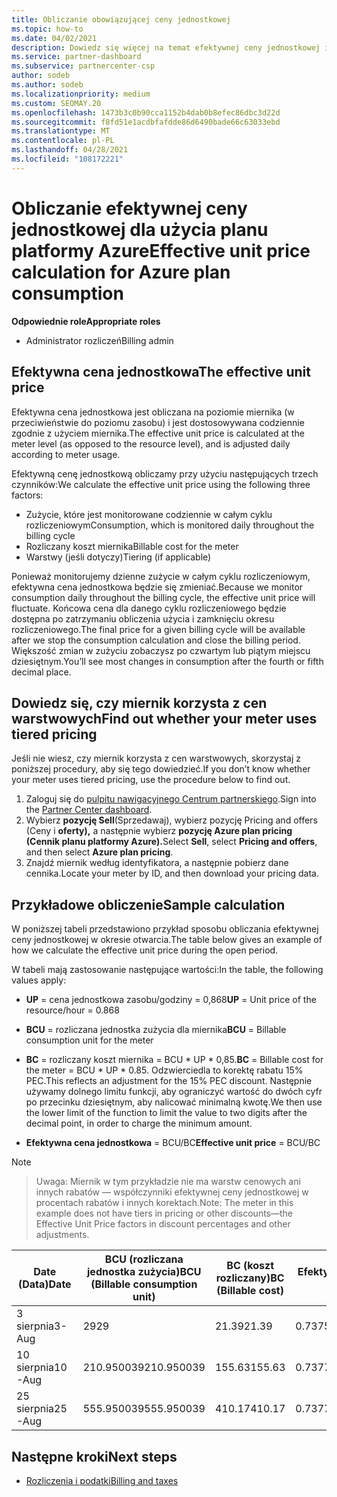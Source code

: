 ```yaml
---
title: Obliczanie obowiązującej ceny jednostkowej
ms.topic: how-to
ms.date: 04/02/2021
description: Dowiedz się więcej na temat efektywnej ceny jednostkowej i sposobu jej obliczania. Ten artykuł zawiera również przykładowe obliczenia.
ms.service: partner-dashboard
ms.subservice: partnercenter-csp
author: sodeb
ms.author: sodeb
ms.localizationpriority: medium
ms.custom: SEOMAY.20
ms.openlocfilehash: 1473b3c0b90cca1152b4dab0b8efec86dbc3d22d
ms.sourcegitcommit: f8fd51e1acdbfafdde86d6490bade66c63033ebd
ms.translationtype: MT
ms.contentlocale: pl-PL
ms.lasthandoff: 04/28/2021
ms.locfileid: "108172221"
---
```

# <a name="effective-unit-price-calculation-for-azure-plan-consumption"></a><span data-ttu-id="76b68-104">Obliczanie efektywnej ceny jednostkowej dla użycia planu platformy Azure</span><span class="sxs-lookup"><span data-stu-id="76b68-104">Effective unit price calculation for Azure plan consumption</span></span>

<span data-ttu-id="76b68-105">**Odpowiednie role**</span><span class="sxs-lookup"><span data-stu-id="76b68-105">**Appropriate roles**</span></span>

- <span data-ttu-id="76b68-106">Administrator rozliczeń</span><span class="sxs-lookup"><span data-stu-id="76b68-106">Billing admin</span></span>

## <a name="the-effective-unit-price"></a><span data-ttu-id="76b68-107">Efektywna cena jednostkowa</span><span class="sxs-lookup"><span data-stu-id="76b68-107">The effective unit price</span></span>

<span data-ttu-id="76b68-108">Efektywna cena jednostkowa jest obliczana na poziomie miernika (w przeciwieństwie do poziomu zasobu) i jest dostosowywana codziennie zgodnie z użyciem miernika.</span><span class="sxs-lookup"><span data-stu-id="76b68-108">The effective unit price is calculated at the meter level (as opposed to the resource level), and is adjusted daily according to meter usage.</span></span>

<span data-ttu-id="76b68-109">Efektywną cenę jednostkową obliczamy przy użyciu następujących trzech czynników:</span><span class="sxs-lookup"><span data-stu-id="76b68-109">We calculate the effective unit price using the following three factors:</span></span>

- <span data-ttu-id="76b68-110">Zużycie, które jest monitorowane codziennie w całym cyklu rozliczeniowym</span><span class="sxs-lookup"><span data-stu-id="76b68-110">Consumption, which is monitored daily throughout the billing cycle</span></span>
- <span data-ttu-id="76b68-111">Rozliczany koszt miernika</span><span class="sxs-lookup"><span data-stu-id="76b68-111">Billable cost for the meter</span></span>
- <span data-ttu-id="76b68-112">Warstwy (jeśli dotyczy)</span><span class="sxs-lookup"><span data-stu-id="76b68-112">Tiering (if applicable)</span></span>

<span data-ttu-id="76b68-113">Ponieważ monitorujemy dzienne zużycie w całym cyklu rozliczeniowym, efektywna cena jednostkowa będzie się zmieniać.</span><span class="sxs-lookup"><span data-stu-id="76b68-113">Because we monitor consumption daily throughout the billing cycle, the effective unit price will fluctuate.</span></span> <span data-ttu-id="76b68-114">Końcowa cena dla danego cyklu rozliczeniowego będzie dostępna po zatrzymaniu obliczenia użycia i zamknięciu okresu rozliczeniowego.</span><span class="sxs-lookup"><span data-stu-id="76b68-114">The final price for a given billing cycle will be available after we stop the consumption calculation and close the billing period.</span></span> <span data-ttu-id="76b68-115">Większość zmian w zużyciu zobaczysz po czwartym lub piątym miejscu dziesiętnym.</span><span class="sxs-lookup"><span data-stu-id="76b68-115">You’ll see most changes in consumption after the fourth or fifth decimal place.</span></span>

## <a name="find-out-whether-your-meter-uses-tiered-pricing"></a><span data-ttu-id="76b68-116">Dowiedz się, czy miernik korzysta z cen warstwowych</span><span class="sxs-lookup"><span data-stu-id="76b68-116">Find out whether your meter uses tiered pricing</span></span>

<span data-ttu-id="76b68-117">Jeśli nie wiesz, czy miernik korzysta z cen warstwowych, skorzystaj z poniższej procedury, aby się tego dowiedzieć.</span><span class="sxs-lookup"><span data-stu-id="76b68-117">If you don’t know whether your meter uses tiered pricing, use the procedure below to find out.</span></span> 

1. <span data-ttu-id="76b68-118">Zaloguj się do [pulpitu nawigacyjnego Centrum partnerskiego](https://partner.microsoft.com/dashboard/).</span><span class="sxs-lookup"><span data-stu-id="76b68-118">Sign into the [Partner Center dashboard](https://partner.microsoft.com/dashboard/).</span></span>
2. <span data-ttu-id="76b68-119">Wybierz **pozycję Sell**(Sprzedawaj), wybierz pozycję Pricing and offers (Ceny i **oferty),** a następnie wybierz **pozycję Azure plan pricing (Cennik planu platformy Azure).**</span><span class="sxs-lookup"><span data-stu-id="76b68-119">Select **Sell**, select **Pricing and offers**, and then select **Azure plan pricing**.</span></span>
3. <span data-ttu-id="76b68-120">Znajdź miernik według identyfikatora, a następnie pobierz dane cennika.</span><span class="sxs-lookup"><span data-stu-id="76b68-120">Locate your meter by ID, and then download your pricing data.</span></span> 

## <a name="sample-calculation"></a><span data-ttu-id="76b68-121">Przykładowe obliczenie</span><span class="sxs-lookup"><span data-stu-id="76b68-121">Sample calculation</span></span>

<span data-ttu-id="76b68-122">W poniższej tabeli przedstawiono przykład sposobu obliczania efektywnej ceny jednostkowej w okresie otwarcia.</span><span class="sxs-lookup"><span data-stu-id="76b68-122">The table below gives an example of how we calculate the effective unit price during the open period.</span></span>

<span data-ttu-id="76b68-123">W tabeli mają zastosowanie następujące wartości:</span><span class="sxs-lookup"><span data-stu-id="76b68-123">In the table, the following values apply:</span></span> 

- <span data-ttu-id="76b68-124">**UP** = cena jednostkowa zasobu/godziny = 0,868</span><span class="sxs-lookup"><span data-stu-id="76b68-124">**UP** = Unit price of the resource/hour = 0.868</span></span>

- <span data-ttu-id="76b68-125">**BCU** = rozliczana jednostka zużycia dla miernika</span><span class="sxs-lookup"><span data-stu-id="76b68-125">**BCU** = Billable consumption unit for the meter</span></span>

- <span data-ttu-id="76b68-126">**BC** = rozliczany koszt miernika = BCU \* UP \* 0,85.</span><span class="sxs-lookup"><span data-stu-id="76b68-126">**BC** = Billable cost for the meter = BCU \* UP \* 0.85.</span></span> <span data-ttu-id="76b68-127">Odzwierciedla to korektę rabatu 15% PEC.</span><span class="sxs-lookup"><span data-stu-id="76b68-127">This reflects an adjustment for the 15% PEC discount.</span></span> <span data-ttu-id="76b68-128">Następnie używamy dolnego limitu funkcji, aby ograniczyć wartość do dwóch cyfr po przecinku dziesiętnym, aby nalicować minimalną kwotę.</span><span class="sxs-lookup"><span data-stu-id="76b68-128">We then use the lower limit of the function to limit the value to two digits after the decimal point, in order to charge the minimum amount.</span></span> 

- <span data-ttu-id="76b68-129">**Efektywna cena jednostkowa** = BCU/BC</span><span class="sxs-lookup"><span data-stu-id="76b68-129">**Effective unit price** = BCU/BC</span></span>

>[!NOTE]

><span data-ttu-id="76b68-130">Uwaga: Miernik w tym przykładzie nie ma warstw cenowych ani innych rabatów — współczynniki efektywnej ceny jednostkowej w procentach rabatów i innych korektach.</span><span class="sxs-lookup"><span data-stu-id="76b68-130">Note: The meter in this example does not have tiers in pricing or other discounts—the Effective Unit Price factors in discount percentages and other adjustments.</span></span>


| <span data-ttu-id="76b68-131">Date (Data)</span><span class="sxs-lookup"><span data-stu-id="76b68-131">Date</span></span> | <span data-ttu-id="76b68-132">BCU (rozliczana jednostka zużycia)</span><span class="sxs-lookup"><span data-stu-id="76b68-132">BCU (Billable consumption unit)</span></span> | <span data-ttu-id="76b68-133">BC (koszt rozliczany)</span><span class="sxs-lookup"><span data-stu-id="76b68-133">BC (Billable cost)</span></span> | <span data-ttu-id="76b68-134">Efektywna cena jednostkowa</span><span class="sxs-lookup"><span data-stu-id="76b68-134">Effective unit price</span></span> |
| ------ | ----------- | ----------- | ----------- |  
| <span data-ttu-id="76b68-135">3 sierpnia</span><span class="sxs-lookup"><span data-stu-id="76b68-135">3-Aug</span></span> | <span data-ttu-id="76b68-136">29</span><span class="sxs-lookup"><span data-stu-id="76b68-136">29</span></span> | <span data-ttu-id="76b68-137">21.39</span><span class="sxs-lookup"><span data-stu-id="76b68-137">21.39</span></span> | <span data-ttu-id="76b68-138">0.737586206896552</span><span class="sxs-lookup"><span data-stu-id="76b68-138">0.737586206896552</span></span> |
| <span data-ttu-id="76b68-139">10 sierpnia</span><span class="sxs-lookup"><span data-stu-id="76b68-139">10-Aug</span></span> | <span data-ttu-id="76b68-140">210.950039</span><span class="sxs-lookup"><span data-stu-id="76b68-140">210.950039</span></span> | <span data-ttu-id="76b68-141">155.63</span><span class="sxs-lookup"><span data-stu-id="76b68-141">155.63</span></span> | <span data-ttu-id="76b68-142">0.737757626107858</span><span class="sxs-lookup"><span data-stu-id="76b68-142">0.737757626107858</span></span> |
| <span data-ttu-id="76b68-143">25 sierpnia</span><span class="sxs-lookup"><span data-stu-id="76b68-143">25-Aug</span></span> | <span data-ttu-id="76b68-144">555.950039</span><span class="sxs-lookup"><span data-stu-id="76b68-144">555.950039</span></span> | <span data-ttu-id="76b68-145">410.17</span><span class="sxs-lookup"><span data-stu-id="76b68-145">410.17</span></span> | <span data-ttu-id="76b68-146">0.737782122900436</span><span class="sxs-lookup"><span data-stu-id="76b68-146">0.737782122900436</span></span> |

## <a name="next-steps"></a><span data-ttu-id="76b68-147">Następne kroki</span><span class="sxs-lookup"><span data-stu-id="76b68-147">Next steps</span></span>

- [<span data-ttu-id="76b68-148">Rozliczenia i podatki</span><span class="sxs-lookup"><span data-stu-id="76b68-148">Billing and taxes</span></span>](billing.md)
